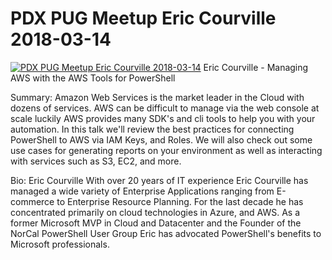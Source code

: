 # PDX PUG Meetup   Eric Courville 2018-03-14

[![PDX PUG Meetup   Eric Courville 2018-03-14](https://i4.ytimg.com/vi/7Rmz8eD9Zas/hqdefault.jpg "PDX PUG Meetup   Eric Courville 2018-03-14")](https://www.youtube.com/watch?v=7Rmz8eD9Zas)
Eric Courville - Managing AWS with the AWS Tools for PowerShell

Summary:
Amazon Web Services is the market leader in the Cloud with dozens of services. AWS can be difficult to manage via the web console at scale luckily AWS provides many SDK's and cli tools to help you with your automation. In this talk we'll review the best practices for connecting PowerShell to AWS via IAM Keys, and Roles. We will also check out some use cases for generating reports on your environment as well as interacting with services such as S3, EC2, and more.

Bio:
Eric Courville With over 20 years of IT experience Eric Courville has managed a wide variety of Enterprise Applications ranging from E-commerce to Enterprise Resource Planning. For the last decade he has concentrated primarily on cloud technologies in Azure, and AWS. As a former Microsoft MVP in Cloud and Datacenter and the Founder of the NorCal PowerShell User Group Eric has advocated PowerShell's benefits to Microsoft professionals.


